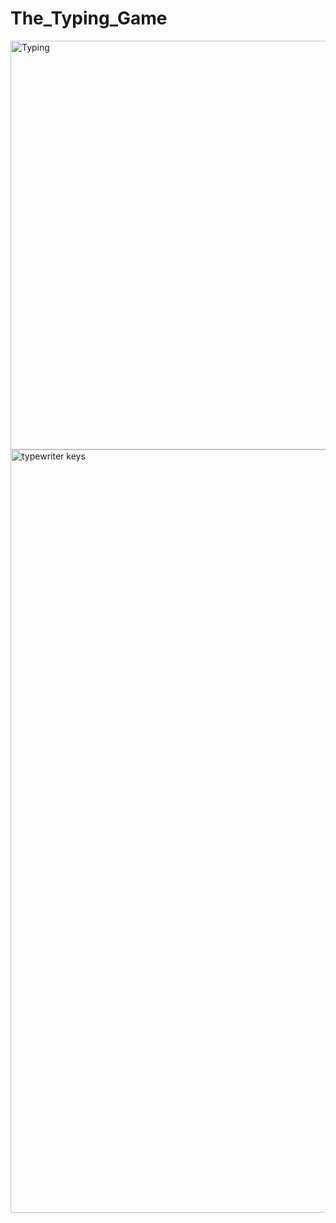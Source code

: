 # The_Typing_Game
<img width="654" alt="Typing" src="https://user-images.githubusercontent.com/110371718/194185589-6b2196f4-9d23-416a-881f-4cccec810046.png">
<img width="1221" alt="typewriter keys" src="https://user-images.githubusercontent.com/110371718/194185597-96c35903-fb1e-495e-9cff-81a96f1325d9.png">
